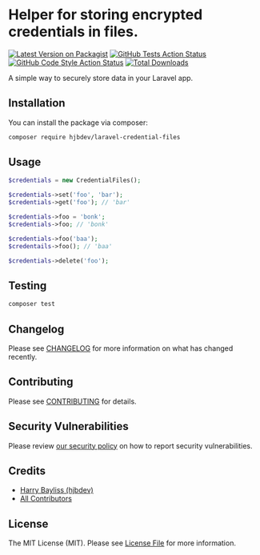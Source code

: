 # Helper for storing encrypted credentials in files.

[![Latest Version on Packagist](https://img.shields.io/packagist/v/hjbdev/laravel-credential-files.svg?style=flat-square)](https://packagist.org/packages/hjbdev/laravel-credential-files)
[![GitHub Tests Action Status](https://img.shields.io/github/workflow/status/hjbdev/laravel-credential-files/run-tests?label=tests)](https://github.com/hjbdev/laravel-credential-files/actions?query=workflow%3Arun-tests+branch%3Amain)
[![GitHub Code Style Action Status](https://img.shields.io/github/workflow/status/hjbdev/laravel-credential-files/Check%20&%20fix%20styling?label=code%20style)](https://github.com/hjbdev/laravel-credential-files/actions?query=workflow%3A"Check+%26+fix+styling"+branch%3Amain)
[![Total Downloads](https://img.shields.io/packagist/dt/hjbdev/laravel-credential-files.svg?style=flat-square)](https://packagist.org/packages/hjbdev/laravel-credential-files)

A simple way to securely store data in your Laravel app.

## Installation

You can install the package via composer:

```bash
composer require hjbdev/laravel-credential-files
```
## Usage

```php
$credentials = new CredentialFiles();

$credentials->set('foo', 'bar');
$credentials->get('foo'); // 'bar'

$credentials->foo = 'bonk';
$credentials->foo; // 'bonk'

$credentials->foo('baa');
$credentails->foo(); // 'baa'

$credentials->delete('foo');
```

## Testing

```bash
composer test
```

## Changelog

Please see [CHANGELOG](CHANGELOG.md) for more information on what has changed recently.

## Contributing

Please see [CONTRIBUTING](https://github.com/hjbdev/.github/blob/main/CONTRIBUTING.md) for details.

## Security Vulnerabilities

Please review [our security policy](../../security/policy) on how to report security vulnerabilities.

## Credits

- [Harry Bayliss (hjbdev)](https://github.com/hjbdev)
- [All Contributors](../../contributors)

## License

The MIT License (MIT). Please see [License File](LICENSE.md) for more information.
